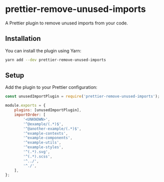 # prettier-remove-unused-imports

A Prettier plugin to remove unused imports from your code.

## Installation

You can install the plugin using Yarn:

```sh
yarn add --dev prettier-remove-unused-imports
```

## Setup

Add the plugin to your Prettier configuration:

```javascript
const unusedImportPlugin = require('prettier-remove-unused-imports');

module.exports = {
    plugins: [unusedImportPlugin],
    importOrder: [
        '<UNKNOWN>',
        '^@example/(.*)$',
        '^@another-example/(.*)$',
        '^example-contexts',
        '^example-components',
        '^example-utils',
        '^example-styles',
        '^(.*).svg',
        '^(.*).scss',
        '^../',
        '^./',
    ],
};
```
